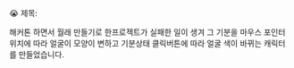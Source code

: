 :sob: 제목:

해커톤 하면서 월래 만들기로 한프로젝트가 실패한 일이 생겨 그 기분을 마우스 포인터위치에 따라 얼굴이 모양이 변하고 기분상태 클릭버튼에 따라 얼굴 색이 바뀌는 캐릭터를 만들었습니다.
